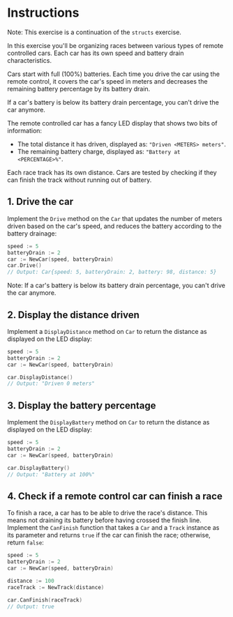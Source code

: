 # Instructions

Note: This exercise is a continuation of the `structs` exercise.

In this exercise you'll be organizing races between various types of remote controlled cars. Each car has its own speed and battery drain characteristics.

Cars start with full (100%) batteries. Each time you drive the car using the remote control, it covers the car's speed in meters and decreases the remaining battery percentage by its battery drain.

If a car's battery is below its battery drain percentage, you can't drive the car anymore.

The remote controlled car has a fancy LED display that shows two bits of information:

- The total distance it has driven, displayed as: `"Driven <METERS> meters"`.
- The remaining battery charge, displayed as: `"Battery at <PERCENTAGE>%"`.

Each race track has its own distance. Cars are tested by checking if they can finish the track without running out of battery.

## 1. Drive the car

Implement the `Drive` method on the `Car` that updates the number of meters driven based on the car's speed, and reduces the battery according to the battery drainage:

```go
speed := 5
batteryDrain := 2
car := NewCar(speed, batteryDrain)
car.Drive()
// Output: Car{speed: 5, batteryDrain: 2, battery: 98, distance: 5}
```

Note: If a car's battery is below its battery drain percentage, you can't drive the car anymore.

## 2. Display the distance driven

Implement a `DisplayDistance` method on `Car` to return the distance as displayed on the LED display:

```go
speed := 5
batteryDrain := 2
car := NewCar(speed, batteryDrain)

car.DisplayDistance()
// Output: "Driven 0 meters"
```

## 3. Display the battery percentage

Implement the `DisplayBattery` method on `Car` to return the distance as displayed on the LED display:

```go
speed := 5
batteryDrain := 2
car := NewCar(speed, batteryDrain)

car.DisplayBattery()
// Output: "Battery at 100%"
```

## 4. Check if a remote control car can finish a race

To finish a race, a car has to be able to drive the race's distance. This means not draining its battery before having crossed the finish line. Implement the `CanFinish` function that takes a `Car` and a `Track` instance as its parameter and returns `true` if the car can finish the race; otherwise, return `false`:

```go
speed := 5
batteryDrain := 2
car := NewCar(speed, batteryDrain)

distance := 100
raceTrack := NewTrack(distance)

car.CanFinish(raceTrack)
// Output: true
```
